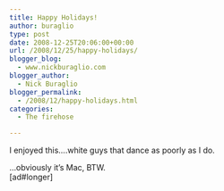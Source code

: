 ```yaml
---
title: Happy Holidays!
author: buraglio
type: post
date: 2008-12-25T20:06:00+00:00
url: /2008/12/25/happy-holidays/
blogger_blog:
  - www.nickburaglio.com
blogger_author:
  - Nick Buraglio
blogger_permalink:
  - /2008/12/happy-holidays.html
categories:
  - The firehose

---
```

I enjoyed this&#8230;.white guys that dance as poorly as I do. 

&#8230;obviously it&#8217;s Mac, BTW.   
[ad#longer]